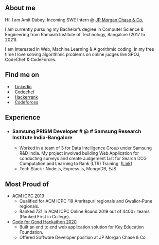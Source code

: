 ##  About me
Hi! I am Amit Dubey, Incoming SWE Intern @ [JP Morgan Chase & Co.](https://www.linkedin.com/company/jpmorganchase/)

I am currently pursuing my Bachelor’s degree in Computer Science & Engineering from Ramaiah Institute of Technology, Bangalore (2017 to 2021).

I am Interested in Web, Machine Learning & Algorithmic coding. In my free time I love solving algorithmic problems on online judges like SPOJ, CodeChef & CodeForces.

##  Find me on

* &nbsp; [Linkedin](https://www.linkedin.com/in/amitdu6ey/)
* &nbsp; [Codechef](https://www.codechef.com/users/amitdu6ey)
* &nbsp; [Hackerrank](https://www.hackerrank.com/amitdu6ey)
* &nbsp; [Codeforces](https://codeforces.com/profile/amitdu6ey)

##  Experience

* ### Samsung PRISM Developer # @ # Samsung Research Institute India-Bangalore
  * Worked in a team of 3 for Data Intelligence Group under Samsung R&D India. My project involved building Web Application for conducting surveys and create Judgement List for Search DCG Computation and Learning to Rank (LTR) Training. [[Link](https://www.samsungprism.com/)]
  * Tech Stack : Node.js, Express.js, MongoDB, EJS
   
##  Most Proud of
 * [ACM ICPC 2019](https://www.codechef.com/public/rankings/ICPCIN19)
    * Qualified for ACM ICPC '19 Amritapuri regionals and Gwalior-Pune regionals.
    * Ranked 731 in ACM ICPC Online Round 2019 out of 4400+ teams (Ranked First in College).
 * [Code for Good Hackathon 2020]()
    * Built an end to end web application solution for Key Education Foundation.
    * Offered Software Developer position at JP Morgan Chase & Co.
